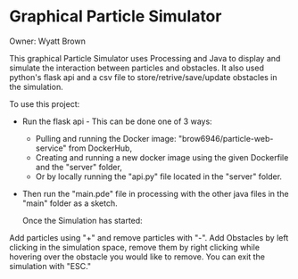 # Graphical Particle Simulator
Owner: Wyatt Brown

This graphical Particle Simulator uses Processing and Java to display and simulate the interaction between particles and obstacles.
It also used python's flask api and a csv file to store/retrive/save/update obstacles in the simulation.

To use this project:

- Run the flask api - This can be done one of 3 ways:
  - Pulling and running the Docker image: "brow6946/particle-web-service" from DockerHub,
  - Creating and running a new docker image using the given Dockerfile and the "server" folder,
  - Or by locally running the "api.py" file located in the "server" folder.
- Then run the "main.pde" file in processing with the other java files in the "main" folder as a sketch.

  Once the Simulation has started:

Add particles using "+" and remove particles with "-".
Add Obstacles by left clicking in the simulation space, remove them by right clicking while hovering over the obstacle you would like to remove.
You can exit the simulation with "ESC."

